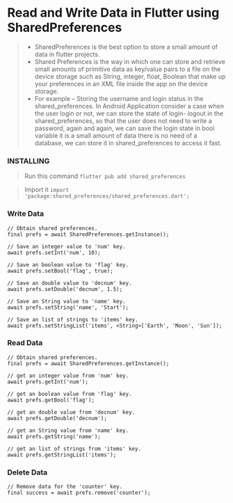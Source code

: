 # Read and Write Data in Flutter using SharedPreferences
> - SharedPreferences is the best option to store a small amount of data in flutter projects.
> - Shared Preferences is the way in which one can store and retrieve small amounts of primitive data as key/value pairs to a file on the device storage such as String, integer, float, Boolean that make up your preferences in an XML file inside the app on the device storage.
> - For example – Storing the username and login status in the shared_preferences. In Android Application consider a case when the user login or not, we can store the state of login- logout in the shared_preferences, so that the user does not need to write a password, again and again, we can save the login state in bool variable it is a small amount of data there is no need of a database, we can store it in shared_preferences to access it fast.

### INSTALLING
> Run this command 
`flutter pub add shared_preferences`

>  Import it  `import 'package:shared_preferences/shared_preferences.dart';`

### Write Data

```
// Obtain shared preferences.
final prefs = await SharedPreferences.getInstance();

// Save an integer value to 'num' key. 
await prefs.setInt('num', 10);

// Save an boolean value to 'flag' key. 
await prefs.setBool('flag', true);

// Save an double value to 'decnum' key. 
await prefs.setDouble('decnum', 1.5);

// Save an String value to 'name' key. 
await prefs.setString('name', 'Start');

// Save an list of strings to 'items' key. 
await prefs.setStringList('items', <String>['Earth', 'Moon', 'Sun']);
```

### Read Data

```
// Obtain shared preferences.
final prefs = await SharedPreferences.getInstance();

// get an integer value from 'num' key. 
await prefs.getInt('num');

// get an boolean value from 'flag' key. 
await prefs.getBool('flag');

// get an double value from 'decnum' key. 
await prefs.getDouble('decnum');

// get an String value from 'name' key. 
await prefs.getString('name');

// get an list of strings from 'items' key. 
await prefs.getStringList('items');
```

### Delete Data

```
// Remove data for the 'counter' key. 
final success = await prefs.remove('counter');
```
